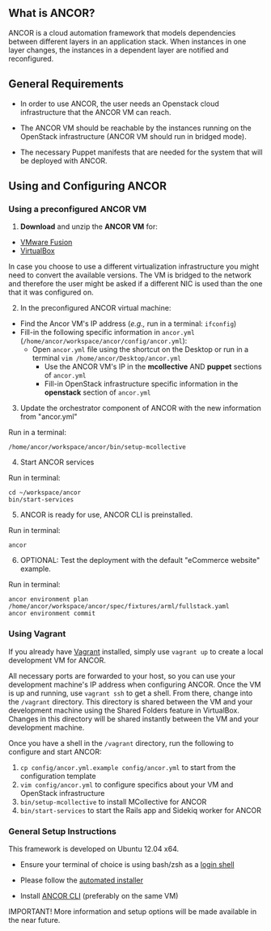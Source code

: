 ## What is ANCOR?

ANCOR is a cloud automation framework that models dependencies between different layers in an
application stack. When instances in one layer changes, the instances in a dependent layer
are notified and reconfigured.

## General Requirements

- In order to use ANCOR, the user needs an Openstack cloud infrastructure that the ANCOR VM can reach.

- The ANCOR VM should be reachable by the instances running on the OpenStack infrastructure (ANCOR VM should run in bridged mode).

- The necessary Puppet manifests that are needed for the system that will be deployed with ANCOR.


## Using and Configuring ANCOR

### Using a preconfigured ANCOR VM

1. **Download** and unzip the **ANCOR VM** for:
  - [VMware Fusion](http://people.cis.ksu.edu/~bardasag/ANCOR-Xubuntu-x64.vmwarevm.zip)
  - [VirtualBox](https://dl.dropboxusercontent.com/u/88202830/ANCOR-Xubuntu-x64.ova.zip)

  In case you choose to use a different virtualization infrastructure you might need to convert the available versions. The VM is bridged to the network and therefore the user might be asked if a different NIC is used than the one that it was configured on.

2. In the preconfigured ANCOR virtual machine:
  - Find the Ancor VM's IP address (*e.g.,* run in a terminal: `ifconfig`) 
  - Fill-in the following specific information in `ancor.yml` (`/home/ancor/workspace/ancor/config/ancor.yml`):
    - Open `ancor.yml` file using the shortcut on the Desktop or run in a terminal `vim /home/ancor/Desktop/ancor.yml`
      - Use the ANCOR VM's IP in the **mcollective** AND **puppet** sections of `ancor.yml` 
      - Fill-in OpenStack infrastructure specific information in the **openstack** section of `ancor.yml`

3. Update the orchestrator component of ANCOR with the new information from "ancor.yml"

  Run in a terminal:
  ```
  /home/ancor/workspace/ancor/bin/setup-mcollective
  ```

4. Start ANCOR services

  Run in terminal:
  ```
  cd ~/workspace/ancor
  bin/start-services
  ```

5. ANCOR is ready for use, ANCOR CLI is preinstalled.

  Run in terminal:
  ```
  ancor
  ```

6. OPTIONAL: Test the deployment with the default "eCommerce website" example.

  Run in terminal:
  ```
  ancor environment plan /home/ancor/workspace/ancor/spec/fixtures/arml/fullstack.yaml
  ancor environment commit
  ```

### Using Vagrant

If you already have [Vagrant](http://www.vagrantup.com/) installed, simply use `vagrant up` to create
a local development VM for ANCOR.

All necessary ports are forwarded to your host, so you can use your development machine's IP address when
configuring ANCOR. Once the VM is up and running, use `vagrant ssh` to get a shell. From there, change into
the `/vagrant` directory. This directory is shared between the VM and your development machine using the
Shared Folders feature in VirtualBox. Changes in this directory will be shared instantly between the VM
and your development machine.

Once you have a shell in the `/vagrant` directory, run the following to configure and start ANCOR:

1. `cp config/ancor.yml.example config/ancor.yml` to start from the configuration template
2. `vim config/ancor.yml` to configure specifics about your VM and OpenStack infrastructure
3. `bin/setup-mcollective` to install MCollective for ANCOR
4. `bin/start-services` to start the Rails app and Sidekiq worker for ANCOR

### General Setup Instructions
This framework is developed on Ubuntu 12.04 x64.

- Ensure your terminal of choice is using bash/zsh as a [login shell](https://rvm.io/support/faq)

- Please follow the [automated installer](https://github.com/arguslab/ancor-environment)

- Install [ANCOR CLI](https://github.com/arguslab/ancor-cli) (preferably on the same VM)


IMPORTANT! More information and setup options will be made available in the near future.
